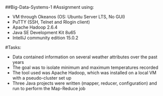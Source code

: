 ##Big-Data-Systems-1
#Assignment using: 
- VM through Okeanos (OS: Ubuntu Server LTS, No GUI)
- PuTTY (SSH, Telnet and Rlogin client)
- Apache Hadoop 2.6.4
- Java SE Development Kit 8u65
- IntelliJ community edition 15.0.2


#Tasks:
- Data contained information on several weather attributes over the past years
- The goal was to isolate minimum and maximum temperatures recorded
- The tool used was Apache Hadoop, which was installed on a local VM with a pseudo-cluster set up
- Three Java projects were written (mapper, reducer, configuration) and run to perform the Map-Reduce job
